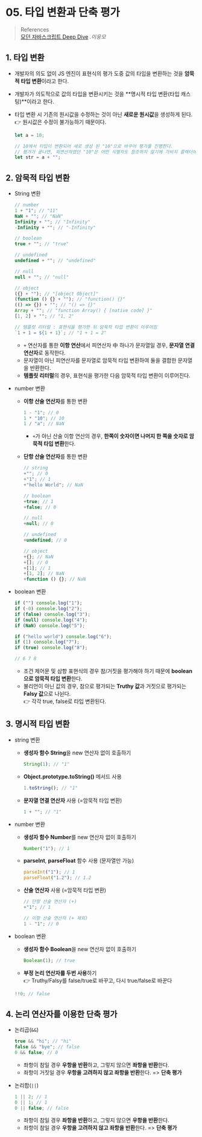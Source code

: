# 05. 타입 변환과 단축 평가

> References <br> <a href="http://www.yes24.com/Product/Goods/92742567?OzSrank=1">모던 자바스크립트 Deep Dive</a> _.이웅모_

## 1. 타입 변환

- 개발자의 의도 없이 JS 엔진이 표현식의 평가 도중 값의 타입을 변환하는 것을 **암묵적 타입 변환**이라고 한다.
- 개발자가 의도적으로 값의 타입을 변환시키는 것을 **명시적 타입 변환(타입 캐스팅)**이라고 한다.
- 타입 변환 시 기존의 원시값을 수정하는 것이 아닌 **새로운 원시값**을 생성하게 된다. <br>
  👉 원시값은 수정이 불가능하기 때문이다.

  ```javascript
  let a = 10;

  // 10에서 타입이 변환되어 새로 생성 된 "10"으로 바꾸어 평가를 진행한다.
  // 평가가 끝나면, 피연산자였던 "10"은 어떤 식별자도 참조하지 않기에 가비지 콜렉터에 의해 메모리가 해제된다.
  let str = a + "";
  ```

## 2. 암묵적 타입 변환

- String 변환

  ```javascript
  // number
  1 + "1"; // "11"
  NaN + ""; // "NaN"
  Infinity + ""; // "Infinity"
  -Infinity + ""; // "-Infinity"

  // boolean
  true + ""; // "true"

  // undefined
  undefined + ""; // "undefined"

  // null
  null + ""; // "null"

  // object
  ({} + ""); // "[object Object]"
  (function () {} + ""); // "function() {}"
  (() => {}) + ""; // "() => {}"
  Array + ""; // "function Array() { [native code] }"
  [1, 2] + ""; // "1, 2"

  // 템플릿 리터럴 : 표현식을 평가한 뒤 암묵적 타입 변환이 이루어짐
  `1 + 1 = ${1 + 1}`; // "1 + 1 = 2"
  ```

  - `+` 연산자를 통한 **이항 연산**에서 피연산자 中 하나가 문자열일 경우, **문자열 연결 연산자**로 동작한다.
  - 문자열이 아닌 피연산자를 문자열로 암묵적 타입 변환하여 둘을 결합한 문자열을 반환한다.
  - **템플릿 리터럴**의 경우, 표현식을 평가한 다음 암묵적 타입 변환이 이루어진다.

- number 변환

  - **이항 산술 연산자**를 통한 변환

    ```javascript
    1 - "1"; // 0
    1 * "10"; // 10
    1 / "a"; // NaN
    ```

    - `+`가 아닌 산술 이항 연산의 경우, **한쪽이 숫자이면 나머지 한 쪽을 숫자로 암묵적 타입 변환**한다.

  - **단항 산술 연산자**를 통한 변환

    ```javascript
    // string
    +""; // 0
    +"1"; // 1
    +"hello World"; // NaN

    // boolean
    +true; // 1
    +false; // 0

    // null
    +null; // 0

    // undefined
    +undefined; // 0

    // object
    +{}; // NaN
    +[]; // 0
    +[1]; // 1
    +[1, 2]; // NaN
    +function () {}; // NaN
    ```

- boolean 변환

  ```javascript
  if ("") console.log("1");
  if (-0) console.log("2");
  if (false) console.log("3");
  if (null) console.log("4");
  if (NaN) console.log("5");

  if ("hello world") console.log("6");
  if (1) console.log("7");
  if (true) console.log("8");

  // 6 7 8
  ```

  - 조건 제어문 및 삼항 표현식의 경우 참/거짓을 평가해야 하기 때문에 **boolean으로 암묵적 타입 변환**한다.
  - 불리언이 아닌 값의 경우, 참으로 평가되는 **Truthy 값**과 거짓으로 평가되는 **Falsy 값**으로 나뉜다. <br>
    👉 각각 true, false로 타입 변환된다.

## 3. 명시적 타입 변환

- string 변환

  - **생성자 함수 String**을 new 연산자 없이 호출하기

    ```javascript
    String(1); // "1"
    ```

  - **Object.prototype.toString()** 메서드 사용

    ```javascript
    1.toString(); // "1"
    ```

  - **문자열 연결 연산자** 사용 (=암묵적 타입 변환)

    ```javascript
    1 + ""; // "1"
    ```

- number 변환

  - **생성자 함수 Number**를 new 연산자 없이 호출하기

    ```javascript
    Number("1"); // 1
    ```

  - **parseInt**, **parseFloat** 함수 사용 (문자열만 가능)

    ```javascript
    parseInt("1"); // 1
    parseFloat("1.2"); // 1.2
    ```

  - **산술 연산자** 사용 (=암묵적 타입 변환)

    ```javascript
    // 단항 산술 연산자 (+)
    +"1"; // 1

    // 이항 산술 연산자 (+ 제외)
    1 - "1"; // 0
    ```

- boolean 변환

  - **생성자 함수 Boolean**을 new 연산자 없이 호출하기

    ```javascript
    Boolean(1); // true
    ```

  - **부정 논리 연산자를 두번 사용**하기 <br>
    👉 Truthy/Falsy를 false/true로 바꾸고, 다시 true/false로 바꾼다

  ```javascript
  !!0; // false
  ```

## 4. 논리 연산자를 이용한 단축 평가

- 논리곱(`&&`)

  ```javascript
  true && "hi"; // "hi"
  false && "bye"; // false
  0 && false; // 0
  ```

  - 좌항이 참일 경우 **우항을 반환**하고, 그렇지 않으면 **좌항을 반환**한다.
  - 좌항이 거짓일 경우 **우항을 고려하지 않고 좌항을 반환**한다. => **단축 평가**

- 논리합(`||`)

  ```javascript
  1 || 2; // 1
  0 || 1; // 1
  0 || false; // false
  ```

  - 좌항이 참일 경우 **좌항을 반환**하고, 그렇지 않으면 **우항을 반환**한다.
  - 좌항이 참일 경우 **우항을 고려하지 않고 좌항을 반환**한다. => **단축 평가**
